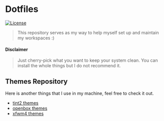 # Dotfiles

[![License](https://img.shields.io/badge/license-MIT-blue.svg)](LICENSE)

> This repository serves as my way to help myself set up and maintain my workspaces :)

#### Disclaimer

> Just cherry-pick what you want to keep your system clean. You can install the whole things but I do not recommend it.

## Themes Repository

Here is another things that I use in my machine, feel free to check it out.

- [tint2 themes](https://github.com/okitavera/yuune-tint2-themes)
- [openbox themes](https://github.com/okitavera/yuune-ob-themes)
- [xfwm4 themes](https://github.com/okitavera/yuune-xfwm-themes)

